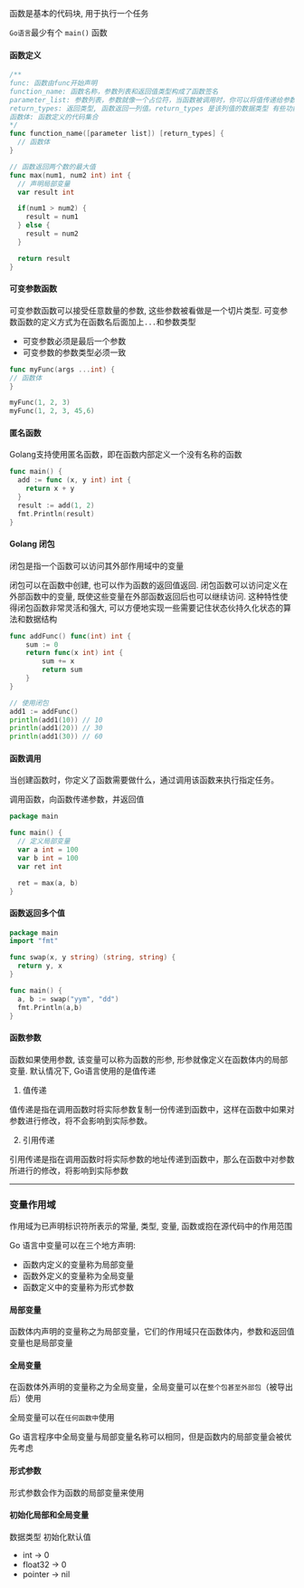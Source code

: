 函数是基本的代码块, 用于执行一个任务

`Go语言`最少有个 `main()` 函数

#### 函数定义

```go
/**
func: 函数由func开始声明
function_name: 函数名称，参数列表和返回值类型构成了函数签名
parameter_list: 参数列表，参数就像一个占位符，当函数被调用时，你可以将值传递给参数，这个值被称为实际参数。参数列表指定的是参数类型、顺序、及参数个数。参数是可选的，也就是说函数也可以不包含参数
return_types: 返回类型, 函数返回一列值。return_types 是该列值的数据类型 有些功能不需要返回值，这种情况下 return_types 不是必须的。
函数体: 函数定义的代码集合
*/
func function_name([parameter list]) [return_types] {
  // 函数体
}

// 函数返回两个数的最大值
func max(num1, num2 int) int {
  // 声明局部变量
  var result int

  if(num1 > num2) {
    result = num1
  } else {
    result = num2
  }

  return result
}
```

#### 可变参数函数

可变参数函数可以接受任意数量的参数, 这些参数被看做是一个切片类型. 可变参数函数的定义方式为在函数名后面加上`...`和参数类型

- 可变参数必须是最后一个参数
- 可变参数的参数类型必须一致

```go
func myFunc(args ...int) {
// 函数体
}

myFunc(1, 2, 3)
myFunc(1, 2, 3, 45,6)
```

#### 匿名函数
Golang支持使用匿名函数，即在函数内部定义一个没有名称的函数

```go
func main() {
  add := func (x, y int) int {
    return x + y
  }
  result := add(1, 2)
  fmt.Println(result)
}
```

#### Golang 闭包

闭包是指一个函数可以访问其外部作用域中的变量

闭包可以在函数中创建, 也可以作为函数的返回值返回. 闭包函数可以访问定义在外部函数中的变量, 既使这些变量在外部函数返回后也可以继续访问.
这种特性使得闭包函数非常灵活和强大, 可以方便地实现一些需要记住状态伙持久化状态的算法和数据结构



```go
func addFunc() func(int) int {
	sum := 0
	return func(x int) int {
		sum += x
		return sum
	}
}

// 使用闭包
add1 := addFunc()
println(add1(10)) // 10
println(add1(20)) // 30
println(add1(30)) // 60
```

#### 函数调用

当创建函数时，你定义了函数需要做什么，通过调用该函数来执行指定任务。

调用函数，向函数传递参数，并返回值

```go
package main

func main() {
  // 定义局部变量
  var a int = 100
  var b int = 100
  var ret int

  ret = max(a, b)
}
```

#### 函数返回多个值

```go
package main
import "fmt"

func swap(x, y string) (string, string) {
  return y, x
}

func main() {
  a, b := swap("yym", "dd")
  fmt.Println(a,b)
}
```


#### 函数参数

函数如果使用参数, 该变量可以称为函数的形参, 形参就像定义在函数体内的局部变量. 默认情况下, Go语言使用的是值传递

1. 值传递

值传递是指在调用函数时将实际参数复制一份传递到函数中，这样在函数中如果对参数进行修改，将不会影响到实际参数。

2. 引用传递

引用传递是指在调用函数时将实际参数的地址传递到函数中，那么在函数中对参数所进行的修改，将影响到实际参数


---

### 变量作用域

作用域为已声明标识符所表示的常量, 类型, 变量, 函数或抱在源代码中的作用范围

Go 语言中变量可以在三个地方声明:

- 函数内定义的变量称为局部变量
- 函数外定义的变量称为全局变量
- 函数定义中的变量称为形式参数

#### 局部变量

函数体内声明的变量称之为局部变量，它们的作用域只在函数体内，参数和返回值变量也是局部变量

#### 全局变量

在函数体外声明的变量称之为全局变量，全局变量可以在`整个包甚至外部包`（被导出后）使用

全局变量可以在`任何函数中`使用

Go 语言程序中全局变量与局部变量名称可以相同，但是函数内的局部变量会被优先考虑


#### 形式参数

形式参数会作为函数的局部变量来使用

#### 初始化局部和全局变量
数据类型  初始化默认值
- int -> 0
- float32 -> 0
- pointer -> nil